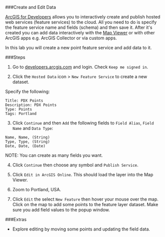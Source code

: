 ###Create and Edit Data

[ArcGIS for Developers](http://developers.arcgis.com) allows you to interactively create and publish hosted web services (feature services) to the cloud. All you need to do is specify the feature service name and fields (schema) and then save it. After it's created you can add data interactively with the [Map Viewer](http://doc.arcgis.com/en/arcgis-online/use-maps/view-maps.htm) or with other ArcGIS apps e.g. ArcGIS Collector or via custom apps.  

In this lab you will create a new point feature service and add data to it.

###Steps

1. Go to [developers.arcgis.com](http://developers.arcgis.com) and login. Check `Keep me signed in`.

2. Click the `Hosted Data` icon > `New Feature Service` to create a new dataset. 

 Specify the following:

 ```
 Title: PDX Points
 Description: PDX Points
 Type: Points
 Tags: Portland
 ```

3. Click `Continue` and then `Add` the following fields to `Field Alias`, `Field Name` and `Data Type`:
  
 ```
 Name, Name, (String)
 Type, Type, (String)
 Date, Date, (Date)
 ```

 NOTE: You can create as many fields you want.

4. Click `Continue`  then choose any symbol and `Publish Service`. 

5. Click `Edit in ArcGIS Online`. This should load the layer into the Map Viewer.

6. Zoom to Portland, USA.

7. Click `Edit` the select `New Feature` then hover your mouse over the map. Click on the map to add some points to the feature layer dataset. Make sure you add field values to the popup window.

###Extras 
* Explore editing by moving some points and updating the field data.

